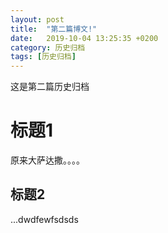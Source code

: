 ```yaml
---
layout: post
title:  "第二篇博文!"
date:   2019-10-04 13:25:35 +0200
category: 历史归档
tags: [历史归档]
---
```


这是第二篇历史归档

# 标题1

原来大萨达撒。。。。

## 标题2

...dwdfewfsdsds